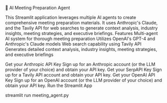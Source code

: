 📝 AI Meeting Preparation Agent

This Streamlit application leverages multiple AI agents to create comprehensive meeting preparation materials. It uses Anthropic's Claude, and the Tavily API for web searches to generate context analysis, industry insights, meeting strategies, and executive briefings.
Features
Multi-agent AI system for thorough meeting preparation
Utilizes OpenAI's GPT-4 and Anthropic's Claude models
Web search capability using Tavily API
Generates detailed context analysis, industry insights, meeting strategies, and executive briefings

Get your Anthropic API Key
Sign up for an Anthropic account (or the LLM provider of your choice) and obtain your API key.
Get your SerpAPI Key
Sign up for a Tavily API account and obtain your API key.
Get your OpenAI API Key
Sign up for an OpenAI account (or the LLM provider of your choice) and obtain your API key.
Run the Streamlit App

streamlit run meeting_agent.py
